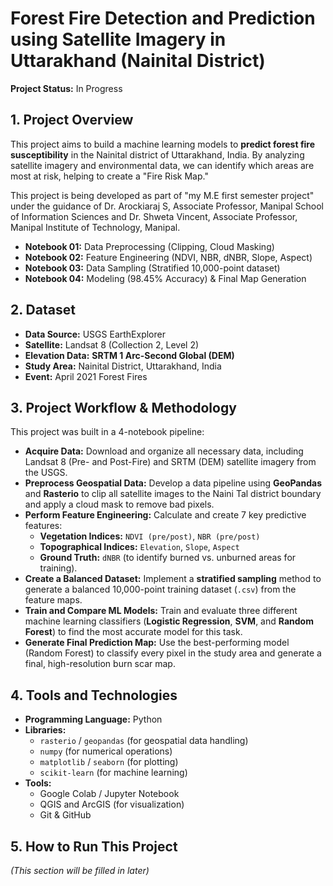 # Forest Fire Detection and Prediction using Satellite Imagery in Uttarakhand (Nainital District)

**Project Status:** In Progress 

## 1. Project Overview

This project aims to build a machine learning models to **predict forest fire susceptibility** in the Nainital district of Uttarakhand, India. By analyzing satellite imagery and environmental data, we can identify which areas are most at risk, helping to create a "Fire Risk Map."

This project is being developed as part of "my M.E first semester project" under the guidance of Dr. Arockiaraj S, Associate Professor, Manipal School of Information Sciences and Dr. Shweta Vincent, Associate Professor, Manipal Institute of Technology, Manipal.

* **Notebook 01:** Data Preprocessing (Clipping, Cloud Masking)
* **Notebook 02:** Feature Engineering (NDVI, NBR, dNBR, Slope, Aspect)
* **Notebook 03:** Data Sampling (Stratified 10,000-point dataset)
* **Notebook 04:** Modeling (98.45% Accuracy) & Final Map Generation

## 2. Dataset

* **Data Source:** USGS EarthExplorer
* **Satellite:** Landsat 8 (Collection 2, Level 2)
* **Elevation Data:** **SRTM 1 Arc-Second Global (DEM)**
* **Study Area:** Nainital District, Uttarakhand, India
* **Event:** April 2021 Forest Fires

## 3. Project Workflow & Methodology

This project was built in a 4-notebook pipeline:

* **Acquire Data:** Download and organize all necessary data, including Landsat 8 (Pre- and Post-Fire) and SRTM (DEM) satellite imagery from the USGS.
* **Preprocess Geospatial Data:** Develop a data pipeline using **GeoPandas** and **Rasterio** to clip all satellite images to the Naini Tal district boundary and apply a cloud mask to remove bad pixels.
* **Perform Feature Engineering:** Calculate and create 7 key predictive features:
    * **Vegetation Indices:** `NDVI (pre/post)`, `NBR (pre/post)`
    * **Topographical Indices:** `Elevation`, `Slope`, `Aspect`
    * **Ground Truth:** `dNBR` (to identify burned vs. unburned areas for training).
* **Create a Balanced Dataset:** Implement a **stratified sampling** method to generate a balanced 10,000-point training dataset (`.csv`) from the feature maps.
* **Train and Compare ML Models:** Train and evaluate three different machine learning classifiers (**Logistic Regression**, **SVM**, and **Random Forest**) to find the most accurate model for this task.
* **Generate Final Prediction Map:** Use the best-performing model (Random Forest) to classify every pixel in the study area and generate a final, high-resolution burn scar map.

## 4. Tools and Technologies

* **Programming Language:** Python
* **Libraries:**
    * `rasterio` / `geopandas` (for geospatial data handling)
    * `numpy` (for numerical operations)
    * `matplotlib` / `seaborn` (for plotting)
    * `scikit-learn` (for machine learning)
* **Tools:**
    * Google Colab / Jupyter Notebook
    * QGIS and ArcGIS (for visualization)
    * Git & GitHub

## 5. How to Run This Project

*(This section will be filled in later)*

